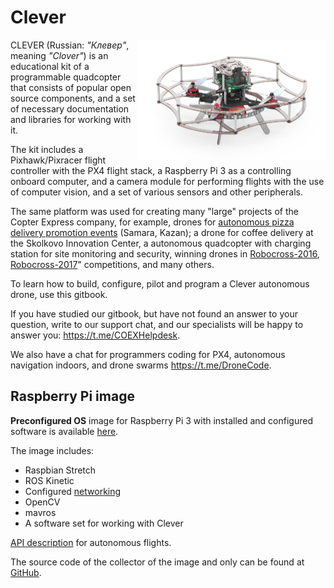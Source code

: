 Clever
======

<img src="../assets/clever3.png" align="right" width="300px" alt="Klever">

CLEVER (Russian: *"Клевер"*, meaning *"Clover"*) is an educational kit of a programmable quadcopter that consists of popular open source components, and a set of necessary documentation and libraries for working with it.

The kit includes a Pixhawk/Pixracer flight controller with the PX4 flight stack, a Raspberry Pi 3 as a controlling onboard computer, and a camera module for performing flights with the use of computer vision, and a set of various sensors and other peripherals.

The same platform was used for creating many "large" projects of the Copter Express company, for example, drones for [autonomous pizza delivery promotion events](https://www.youtube.com/watch?v=hmkAoZOtF58) (Samara, Kazan); a drone for coffee delivery at the Skolkovo Innovation Center, a autonomous quadcopter with charging station for site monitoring and security, winning drones in [Robocross-2016](https://www.youtube.com/watch?v=dGbDaz_VmYU), [Robocross-2017](https://youtu.be/AQnd2CRczbQ)" competitions, and many others.

To learn how to build, configure, pilot and program a Clever autonomous drone, use this gitbook.

If you have studied our gitbook, but have not found an answer to your question, write to our support chat, and our specialists will be happy to answer you: https://t.me/COEXHelpdesk.

We also have a chat for programmers coding for PX4, autonomous navigation indoors, and drone swarms https://t.me/DroneCode.

Raspberry Pi image
----------------------

**Preconfigured OS** image for Raspberry Pi 3 with installed and configured software is available [here](image.md).

The image includes:

* Raspbian Stretch
* ROS Kinetic
* Configured [networking](network.md)
* OpenCV
* mavros
* A software set for working with Clever

[API description](simple_offboard.md) for autonomous flights.

The source code of the collector of the image and only can be found at [GitHub](https://github.com/CopterExpress/clever).
